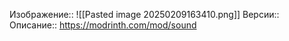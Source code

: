 Изображение:: ![[Pasted image 20250209163410.png]]
Версии:: 
Описание:: https://modrinth.com/mod/sound